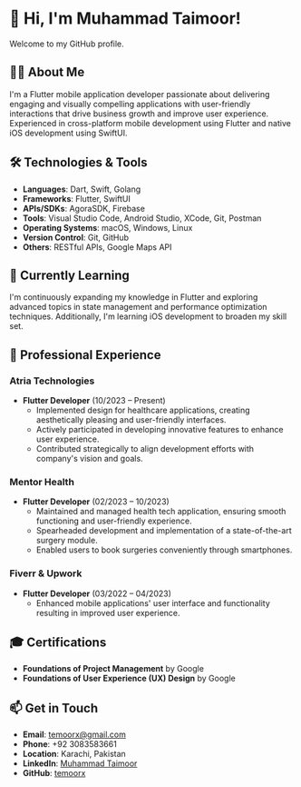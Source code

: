# 👋 Hi, I'm Muhammad Taimoor!

Welcome to my GitHub profile.

## 👨‍💻 About Me

I'm a Flutter mobile application developer passionate about delivering engaging and visually compelling applications with user-friendly interactions that drive business growth and improve user experience. Experienced in cross-platform mobile development using Flutter and native iOS development using SwiftUI.

## 🛠 Technologies & Tools

- **Languages**: Dart, Swift, Golang
- **Frameworks**: Flutter, SwiftUI
- **APIs/SDKs**: AgoraSDK, Firebase
- **Tools**: Visual Studio Code, Android Studio, XCode, Git, Postman
- **Operating Systems**: macOS, Windows, Linux
- **Version Control**: Git, GitHub
- **Others**: RESTful APIs, Google Maps API

## 🌱 Currently Learning

I'm continuously expanding my knowledge in Flutter and exploring advanced topics in state management and performance optimization techniques. Additionally, I'm learning iOS development to broaden my skill set.

## 💼 Professional Experience

### Atria Technologies

- **Flutter Developer** (10/2023 – Present)
  - Implemented design for healthcare applications, creating aesthetically pleasing and user-friendly interfaces.
  - Actively participated in developing innovative features to enhance user experience.
  - Contributed strategically to align development efforts with company's vision and goals.

### Mentor Health

- **Flutter Developer** (02/2023 – 10/2023)
  - Maintained and managed health tech application, ensuring smooth functioning and user-friendly experience.
  - Spearheaded development and implementation of a state-of-the-art surgery module.
  - Enabled users to book surgeries conveniently through smartphones.

### Fiverr & Upwork

- **Flutter Developer** (03/2022 – 04/2023)
  - Enhanced mobile applications' user interface and functionality resulting in improved user experience.

## 🎓 Certifications

- **Foundations of Project Management** by Google
- **Foundations of User Experience (UX) Design** by Google

## 📫 Get in Touch

- **Email**: temoorx@gmail.com
- **Phone**: +92 3083583661
- **Location**: Karachi, Pakistan
- **LinkedIn**: [Muhammad Taimoor](https://www.linkedin.com/in/temoorx)
- **GitHub**: [temoorx](https://github.com/temoorx)
